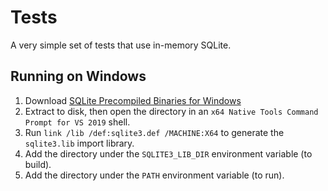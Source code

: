 # Tests

A very simple set of tests that use in-memory SQLite.

## Running on Windows

1. Download [SQLite Precompiled Binaries for Windows](https://www.sqlite.org/download.html)
2. Extract to disk, then open the directory in an `x64 Native Tools Command Prompt for VS 2019` shell.
3. Run `link /lib /def:sqlite3.def /MACHINE:X64` to generate the `sqlite3.lib` import library.
4. Add the directory under the `SQLITE3_LIB_DIR` environment variable (to build).
5. Add the directory under the `PATH` environment variable (to run).
